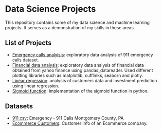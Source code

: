 # Data Science Projects

This repository contains some of my data science and machine learning projects. It serves as a demonstration of my skills in these areas. 

## List of Projects
- [Emergency calls analyisis](https://github.com/roemvaar/data-science-projects/blob/master/emergency-calls-analysis.ipynb): exploratory data analysis of 911 emergency calls dataset.
- [Financial data analysis](): exploratory data analysis of financial data obtained from yahoo finance using pandas_datareader. Used different plotting libraries such as matplotlib, cufflinks, seaborn and plotly. 
- [Linear regression](https://github.com/roemvaar/data-science-projects/blob/master/linear-regression.ipynb): analysis of customers data and investment prediction using linear regression.  
- [Sigmoid function](https://github.com/roemvaar/data-science-projects/blob/master/sigmoid-function.ipynb): implementation of the sigmoid function in python. 
 

## Datasets
- [911.csv](https://www.kaggle.com/mchirico/montcoalert): Emergency - 911 Calls Montgomery County, PA
- [Ecommerce Customers](https://github.com/roemvaar/data-science-projects/blob/master/data/Ecommerce%20Customers): Customer info of an Ecommerce company.
